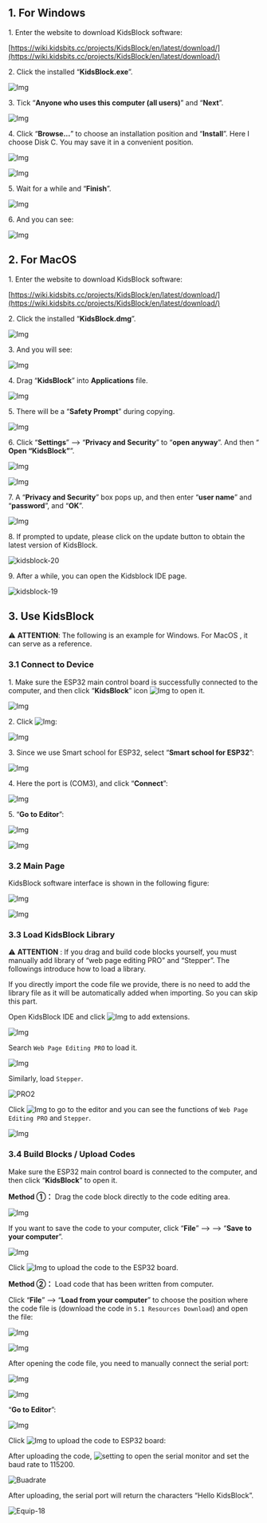 ## 1. For Windows

1\. Enter the website to download KidsBlock software:

[https://wiki.kidsbits.cc/projects/KidsBlock/en/latest/download/](https://wiki.kidsbits.cc/projects/KidsBlock/en/latest/download/)

2\. Click the installed “**KidsBlock.exe**”.

![Img](../img/kidsblock-1.png)

3\. Tick “**Anyone who uses this computer (all users)**”  and “**Next**”.

![Img](../img/kidsblock-2.png)

4\. Click “**Browse...**” to choose an installation position and “**Install**”. Here I choose Disk C. You may save it in a convenient position.

![Img](../img/kidsblock-3.png)

![Img](../img/kidsblock-4.png)

5\. Wait for a while and “**Finish**”.

![Img](../img/kidsblock-5.png)

6\. And you can see:

![Img](../img/kidsblock-6.png)

## 2. For MacOS

1\. Enter the website to download KidsBlock software:

[https://wiki.kidsbits.cc/projects/KidsBlock/en/latest/download/](https://wiki.kidsbits.cc/projects/KidsBlock/en/latest/download/)

2\. Click the installed “**KidsBlock.dmg**”.

![Img](../img/kidsblock-11.png)

3\. And you will see:

![Img](../img/kidsblock-12.png)

4\. Drag “**KidsBlock**” into **Applications** file.

![Img](../img/kidsblock-13.png)

5\. There will be a “**Safety Prompt**” during copying.

![Img](../img/kidsblock-14.png)

6\. Click “**Settings**” –> “**Privacy and Security**” to “**open anyway**”. And then “ **Open “KidsBlock”**”.

![Img](../img/kidsblock-16.png)

![Img](../img/kidsblock-17.png)

7\. A “**Privacy and Security**” box pops up, and then enter “**user name**” and “**password**”, and “**OK**”.

![Img](../img/kidsblock-18.png)

8\. If prompted to update, please click on the update button to obtain the latest version of KidsBlock.

![kidsblock-20](../img/kidsblock-20.png)

9\. After a while, you can open the Kidsblock IDE page.

![kidsblock-19](../img/kidsblock-19.png)

## 3. Use KidsBlock

⚠️ **ATTENTION**: The following is an example for Windows. For MacOS , it can serve as a reference.

### 3.1 Connect to Device

1\. Make sure the ESP32 main control board is successfully connected to the computer, and then click “**KidsBlock**” icon ![Img](../img/kidsblock.png) to open it.

![Img](../img/a36.png)

2\. Click ![Img](../img/Equip.png): 

![Img](../img/Equip-1.png)

3\. Since we use Smart school for ESP32, select “**Smart school for ESP32**”:

![Img](../img/Equip-3.png)

4\. Here the port is (COM3), and click “**Connect**”:

![Img](../img/Equip-4.png)

5\. “**Go to Editor**”:

![Img](../img/Equip-5.png)

![Img](../img/Equip-6.png)

### 3.2 Main Page

KidsBlock software interface is shown in the following figure:

![Img](../img/Equip-7.png)

![Img](../img/Equip-8.png)

### 3.3 Load KidsBlock Library

⚠️ **ATTENTION** : If you drag and build code blocks yourself, you must manually add library of “web page editing PRO” and “Stepper”. The followings introduce how to load a library.

If you directly import the code file we provide, there is no need to add the library file as it will be automatically added when importing. So you can skip this part.

Open KidsBlock IDE and click ![Img](../img/Extension.png) to add extensions.

![Img](../img/Extension1.png)

 Search `Web Page Editing PRO` to load it.

![Img](../img/PRO1.png)

Similarly, load `Stepper`.

![PRO2](../img/PRO2.png)

Click ![Img](../img/Return.png) to go to the editor and you can see the functions of `Web Page Editing PRO` and `Stepper`.

![Img](../img/web-editing00.png)

### 3.4 Build Blocks / Upload Codes

Make sure the ESP32 main control board is connected to the computer, and then click “**KidsBlock**” to open it.

**Method ①：** Drag the code block directly to the code editing area. 

![Img](../img/Equip-9.png)

If you want to save the code to your computer, click “**File**” --> --> “**Save to your computer**”.

![Img](../img/Equip-10.png)

Click ![Img](../img/upload.png) to upload the code to the ESP32 board.

**Method ②：** Load code that has been written from computer. 

Click “**File**” --> “**Load from your computer**” to choose the position where the code file is (download the code in `5.1 Resources Download`) and open the file:

![Img](../img/Equip-12.png)

![Img](../img/Equip-13.png)

After opening the code file, you need to manually connect the serial port:

![Img](../img/Equip-14.png)

![Img](../img/Equip-15.png)

“**Go to Editor**”:

![Img](../img/Equip-16.png)

Click ![Img](../img/upload.png) to upload the code to ESP32 board:

After uploading the code, ![setting](../img/setting.png) to open the serial monitor and set the baud rate to 115200.

![Buadrate](../img/Buadrate.png)

After uploading, the serial port will return the characters “Hello KidsBlock”.

![Equip-18](../img/Equip-18.png)

